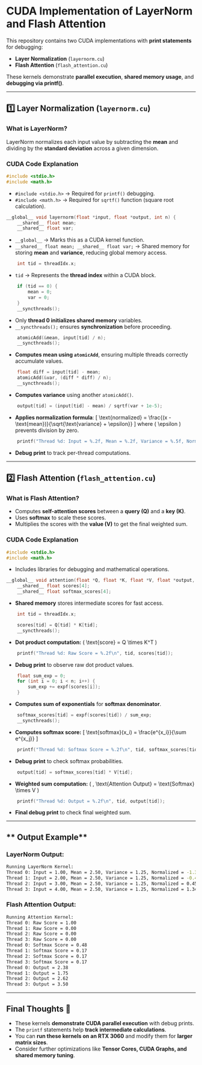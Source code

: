 # CUDA Implementation of LayerNorm and Flash Attention

This repository contains two CUDA implementations with **print statements** for debugging:
- **Layer Normalization** (`layernorm.cu`)
- **Flash Attention** (`flash_attention.cu`)

These kernels demonstrate **parallel execution**, **shared memory usage**, and **debugging via printf()**.

---

## 1️⃣ Layer Normalization (`layernorm.cu`)

### **What is LayerNorm?**
LayerNorm normalizes each input value by subtracting the **mean** and dividing by the **standard deviation** across a given dimension.

### **CUDA Code Explanation**

```cpp
#include <stdio.h>
#include <math.h>
```
- `#include <stdio.h>` → Required for `printf()` debugging.
- `#include <math.h>` → Required for `sqrtf()` function (square root calculation).

```cpp
__global__ void layernorm(float *input, float *output, int n) {
    __shared__ float mean;
    __shared__ float var;
```
- `__global__` → Marks this as a CUDA kernel function.
- `__shared__ float mean; __shared__ float var;` → Shared memory for storing **mean** and **variance**, reducing global memory access.

```cpp
    int tid = threadIdx.x;
```
- `tid` → Represents the **thread index** within a CUDA block.

```cpp
    if (tid == 0) {
        mean = 0;
        var = 0;
    }
    __syncthreads();
```
- Only **thread 0 initializes shared memory** variables.
- `__syncthreads();` ensures **synchronization** before proceeding.

```cpp
    atomicAdd(&mean, input[tid] / n);
    __syncthreads();
```
- **Computes mean using `atomicAdd`**, ensuring multiple threads correctly accumulate values.

```cpp
    float diff = input[tid] - mean;
    atomicAdd(&var, (diff * diff) / n);
    __syncthreads();
```
- **Computes variance** using another `atomicAdd()`.

```cpp
    output[tid] = (input[tid] - mean) / sqrtf(var + 1e-5);
```
- **Applies normalization formula**:
  \[ \text{normalized} = \frac{(x - \text{mean})}{\sqrt{\text{variance} + \epsilon}} \]
  where \( \epsilon \) prevents division by zero.

```cpp
    printf("Thread %d: Input = %.2f, Mean = %.2f, Variance = %.5f, Normalized = %.2f\n", tid, input[tid], mean, var, output[tid]);
```
- **Debug print** to track per-thread computations.

---

## 2️⃣ Flash Attention (`flash_attention.cu`)

### **What is Flash Attention?**
- Computes **self-attention scores** between a **query (Q)** and a **key (K)**.
- Uses **softmax** to scale these scores.
- Multiplies the scores with the **value (V)** to get the final weighted sum.

### **CUDA Code Explanation**

```cpp
#include <stdio.h>
#include <math.h>
```
- Includes libraries for debugging and mathematical operations.

```cpp
__global__ void attention(float *Q, float *K, float *V, float *output, int n) {
    __shared__ float scores[4];
    __shared__ float softmax_scores[4];
```
- **Shared memory** stores intermediate scores for fast access.

```cpp
    int tid = threadIdx.x;

    scores[tid] = Q[tid] * K[tid];
    __syncthreads();
```
- **Dot product computation:** \( \text{score} = Q \times K^T \)

```cpp
    printf("Thread %d: Raw Score = %.2f\n", tid, scores[tid]);
```
- **Debug print** to observe raw dot product values.

```cpp
    float sum_exp = 0;
    for (int i = 0; i < n; i++) {
        sum_exp += expf(scores[i]);
    }
```
- **Computes sum of exponentials** for **softmax denominator**.

```cpp
    softmax_scores[tid] = expf(scores[tid]) / sum_exp;
    __syncthreads();
```
- **Computes softmax score:**
  \[ \text{softmax}(x_i) = \frac{e^{x_i}}{\sum e^{x_j}} \]

```cpp
    printf("Thread %d: Softmax Score = %.2f\n", tid, softmax_scores[tid]);
```
- **Debug print** to check softmax probabilities.

```cpp
    output[tid] = softmax_scores[tid] * V[tid];
```
- **Weighted sum computation:** \( \, \text{Attention Output} = \text{Softmax} \times V \)

```cpp
    printf("Thread %d: Output = %.2f\n", tid, output[tid]);
```
- **Final debug print** to check final weighted sum.

---

## ** Output Example**

### **LayerNorm Output:**
```sh
Running LayerNorm Kernel:
Thread 0: Input = 1.00, Mean = 2.50, Variance = 1.25, Normalized = -1.34
Thread 1: Input = 2.00, Mean = 2.50, Variance = 1.25, Normalized = -0.45
Thread 2: Input = 3.00, Mean = 2.50, Variance = 1.25, Normalized = 0.45
Thread 3: Input = 4.00, Mean = 2.50, Variance = 1.25, Normalized = 1.34
```

### **Flash Attention Output:**
```sh
Running Attention Kernel:
Thread 0: Raw Score = 1.00
Thread 1: Raw Score = 0.00
Thread 2: Raw Score = 0.00
Thread 3: Raw Score = 0.00
Thread 0: Softmax Score = 0.48
Thread 1: Softmax Score = 0.17
Thread 2: Softmax Score = 0.17
Thread 3: Softmax Score = 0.17
Thread 0: Output = 2.38
Thread 1: Output = 1.75
Thread 2: Output = 2.62
Thread 3: Output = 3.50
```

---

## **Final Thoughts 🚀**
- These kernels **demonstrate CUDA parallel execution** with debug prints.
- The `printf` statements help **track intermediate calculations**.
- You can **run these kernels on an RTX 3060** and modify them for **larger matrix sizes**.
- Consider further optimizations like **Tensor Cores, CUDA Graphs, and shared memory tuning**.